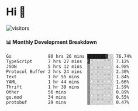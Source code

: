 # Hi 👋
 
![visitors](https://visitor-badge.glitch.me/badge?page_id=sorcererxw.sorcererx)

#### 📊 Monthly Development Breakdown

<!--START_SECTION:waka-->
```text
Go              80 hrs 26 mins ███████▓░░ 76.74%
TypeScript      7 hrs 27 mins  ▓░░░░░░░░░ 7.12%
JSON            5 hrs 12 mins  ▒░░░░░░░░░ 4.98%
Protocol Buffer 2 hrs 24 mins  ▒░░░░░░░░░ 2.30%
Text            1 hr 55 mins   ▒░░░░░░░░░ 1.84%
YAML            1 hr 44 mins   ▒░░░░░░░░░ 1.66%
Thrift          1 hr 39 mins   ▒░░░░░░░░░ 1.59%
Other           56 mins        ▒░░░░░░░░░ 0.89%
go.mod          34 mins        ▒░░░░░░░░░ 0.55%
protobuf        29 mins        ▒░░░░░░░░░ 0.47%
```
<!--END_SECTION:waka-->
